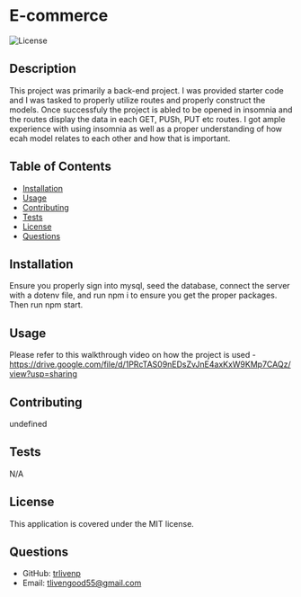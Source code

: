 
# E-commerce 

![License](https://img.shields.io/badge/License-MIT-brightgreen)

## Description
This project was primarily a back-end project. I was provided starter code and I was  tasked to properly utilize routes and properly construct the models. Once successfuly the project is abled to be opened in insomnia and the routes display the data in each GET, PUSh, PUT etc routes. I got ample experience with using insomnia as well as a proper understanding of how ecah model relates to each other and how that is important.

## Table of Contents
- [Installation](#installation)
- [Usage](#usage)
- [Contributing](#contributing)
- [Tests](#tests)
- [License](#license)
- [Questions](#questions)

## Installation
Ensure you properly sign into mysql, seed the database, connect the server with a dotenv file, and run npm i to ensure you get the proper packages. Then run npm start.

## Usage
Please refer to this walkthrough video on how the project is used - https://drive.google.com/file/d/1PRcTAS09nEDsZvJnE4axKxW9KMp7CAQz/view?usp=sharing

## Contributing
undefined

## Tests
N/A

## License
This application is covered under the MIT license.

## Questions
- GitHub: [trlivenp](https://github.com/trlivenp)
- Email: tlivengood55@gmail.com
